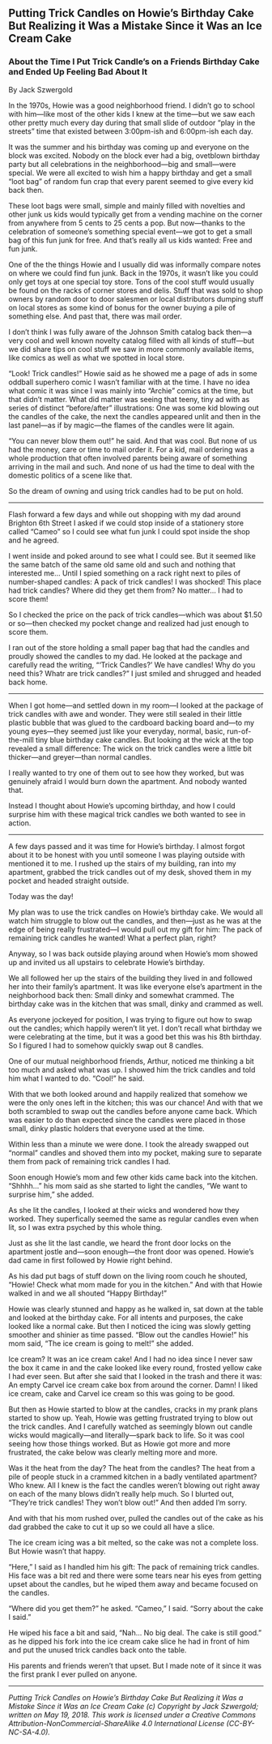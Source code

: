 ## Putting Trick Candles on Howie’s Birthday Cake But Realizing it Was a Mistake Since it Was an Ice Cream Cake
### About the Time I Put Trick Candle’s on a Friends Birthday Cake and Ended Up Feeling Bad About It

By Jack Szwergold

In the 1970s, Howie was a good neighborhood friend. I didn’t go to school with him—like most of the other kids I knew at the time—but we saw each other pretty much every day during that small slide of outdoor “play in the streets” time that existed between 3:00pm-ish and 6:00pm-ish each day.

It was the summer and his birthday was coming up and everyone on the block was excited. Nobody on the block ever had a big, ovetblown birthday party but all celebrations in the neighborhood—big and small—were special. We were all excited to wish him a happy birthday and get a small “loot bag” of random fun crap that every parent seemed to give every kid back then.

These loot bags were small, simple and mainly filled with novelties and other junk us kids would typically get from a vending machine on the corner from anywhere from 5 cents to 25 cents a pop. But now—thanks to the celebration of someone’s something special event—we got to get a small bag of this fun junk for free. And that’s really all us kids wanted: Free and fun junk.

One of the the things Howie and I usually did was informally compare notes on where we could find fun junk. Back in the 1970s, it wasn’t like you could only get toys at one special toy store. Tons of the cool stuff would usually be found on the racks of corner stores and delis. Stuff that was sold to shop owners by random door to door salesmen or local distributors dumping stuff on local stores as some kind of bonus for the owner buying a pile of something else. And past that, there was mail order.

I don’t think I was fully aware of the Johnson Smith catalog back then—a very cool and well known novelty catalog filled with all kinds of stuff—but we did share tips on cool stuff we saw in more commonly available items, like comics as well as what we spotted in local store.

“Look! Trick candles!” Howie said as he showed me a page of ads in some oddball superhero comic I wasn’t familiar with at the time. I have no idea what comic it was since I was mainly into “Archie” comics at the time, but that didn’t matter. What did matter was seeing that teeny, tiny ad with as series of distinct “before/after” illustrations: One was some kid blowing out the candles of the cake, the next the candles appeared unlit and then in the last panel—as if by magic—the flames of the candles were lit again.

“You can never blow them out!” he said. And that was cool. But none of us had the money, care or time to mail order it. For a kid, mail ordering was a whole production that often involved parents being aware of something arriving in the mail and such. And none of us had the time to deal with the domestic politics of a scene like that.

So the dream of owning and using trick candles had to be put on hold.

***

Flash forward a few days and while out shopping with my dad around Brighton 6th Street I asked if we could stop inside of a stationery store called “Cameo” so I could see what fun junk I could spot inside the shop and he agreed.

I went inside and poked around to see what I could see. But it seemed like the same batch of the same old same old and such and nothing that interested me… Until I spied something on a rack right next to piles of number-shaped candles: A pack of trick candles! I was shocked! This place had trick candles? Where did they get them from? No matter… I had to score them!

So I checked the price on the pack of trick candles—which was about $1.50 or so—then checked my pocket change and realized had just enough to score them.

I ran out of the store holding a small paper bag that had the candles and proudly showed the candles to my dad. He looked at the package and carefully read the writing, “‘Trick Candles?’ We have candles! Why do you need this? Whatr are trick candles?” I just smiled and shrugged and headed back home.

***

When I got home—and settled down in my room—I looked at the package of trick candles with awe and wonder. They were still sealed in their little plastic bubble that was glued to the cardboard backing board and—to my young eyes—they seemed just like your everyday, normal, basic, run-of-the-mill tiny blue birthday cake candles. But looking at the wick at the top revealed a small difference: The wick on the trick candles were a little bit thicker—and greyer—than normal candles.

I really wanted to try one of them out to see how they worked, but was genuinely afraid I would burn down the apartment. And nobody wanted that.

Instead I thought about Howie’s upcoming birthday, and how I could surprise him with these magical trick candles we both wanted to see in action.

***

A few days passed and it was time for Howie’s birthday. I almost forgot about it to be honest with you until someone I was playing outside with mentioned it to me. I rushed up the stairs of my building, ran into my apartment, grabbed the trick candles out of my desk, shoved them in my pocket and headed straight outside.

Today was the day!

My plan was to use the trick candles on Howie’s birthday cake. We would all watch him struggle to blow out the candles, and then—just as he was at the edge of being really frustrated—I would pull out my gift for him: The pack of remaining trick candles he wanted! What a perfect plan, right?

Anyway, so I was back outside playing around when Howie’s mom showed up and invited us all upstairs to celebrate Howie’s birthday.

We all followed her up the stairs of the building they lived in and followed her into their family’s apartment. It was like everyone else’s apartment in the neighborhood back then: Small dinky and somewhat crammed. The birthday cake was in the kitchen that was small, dinky and crammed as well.

As everyone jockeyed for position, I was trying to figure out how to swap out the candles; which happily weren’t lit yet. I don’t recall what birthday we were celebrating at the time, but it was a good bet this was his 8th birthday. So I figured I had to somehow quickly swap out 8 candles.

One of our mutual neighborhood friends, Arthur, noticed me thinking a bit too much and asked what was up. I showed him the trick candles and told him what I wanted to do. “Cool!” he said.

With that we both looked around and happily realized that somehow we were the only ones left in the kitchen; this was our chance! And with that we both scrambled to swap out the candles before anyone came back. Which was easier to do than expected since the candles were placed in those small, dinky plastic holders that everyone used at the time.

Within less than a minute we were done. I took the already swapped out “normal” candles and shoved them into my pocket, making sure to separate them from pack of remaining trick candles I had.

Soon enough Howie’s mom and few other kids came back into the kitchen. “Shhhh…” his mom said as she started to light the candles, “We want to surprise him,” she added.

As she lit the candles, I looked at their wicks and wondered how they worked. They superfically seemed the same as regular candles even when lit, so I was extra psyched by this whole thing.

Just as she lit the last candle, we heard the front door locks on the apartment jostle and—soon enough—the front door was opened. Howie’s dad came in first followed by Howie right behind.

As his dad put bags of stuff down on the living room couch he shouted, “Howie! Check what mom made for you in the kitchen.” And with that Howie walked in and we all shouted “Happy Birthday!”

Howie was clearly stunned and happy as he walked in, sat down at the table and looked at the birthday cake. For all intents and purposes, the cake looked like a normal cake. But then I noticed the icing was slowly getting smoother and shinier as time passed. “Blow out the candles Howie!” his mom said, “The ice cream is going to melt!” she added.

Ice cream? It was an ice cream cake! And I had no idea since I never saw the box it came in and the cake looked like every round, frosted yellow cake I had ever seen. But after she said that I looked in the trash and there it was: An empty Carvel ice cream cake box from around the corner. Damn! I liked ice cream, cake and Carvel ice cream so this was going to be good.

But then as Howie started to blow at the candles, cracks in my prank plans started to show up. Yeah, Howie was getting frustrated trying to blow out the trick candles. And I carefully watched as seemingly blown out candle wicks would magically—and literally—spark back to life. So it was cool seeing how those things worked. But as Howie got more and more frustrated, the cake below was clearly melting more and more.

Was it the heat from the day? The heat from the candles? The heat from a pile of people stuck in a crammed kitchen in a badly ventilated apartment? Who knew. All I knew is the fact the candles weren’t blowing out right away on each of the many blows didn’t really help much. So I blurted out, “They’re trick candles! They won’t blow out!” And then added I’m sorry.

And with that his mom rushed over, pulled the candles out of the cake as his dad grabbed the cake to cut it up so we could all have a slice.

The ice cream icing was a bit melted, so the cake was not a complete loss. But Howie wasn’t that happy.

“Here,” I said as I handled him his gift: The pack of remaining trick candles. His face was a bit red and there were some tears near his eyes from getting upset about the candles, but he wiped them away and became focused on the candles.

“Where did you get them?” he asked. “Cameo,” I said. “Sorry about the cake I said.”

He wiped his face a bit and said, “Nah… No big deal. The cake is still good.” as he dipped his fork into the ice cream cake slice he had in front of him and put the unused trick candles back onto the table.

His parents and friends weren’t that upset. But I made note of it since it was the first prank I ever pulled on anyone.

***

*Putting Trick Candles on Howie’s Birthday Cake But Realizing it Was a Mistake Since it Was an Ice Cream Cake (c) Copyright by Jack Szwergold; written on May 19, 2018. This work is licensed under a Creative Commons Attribution-NonCommercial-ShareAlike 4.0 International License (CC-BY-NC-SA-4.0).*